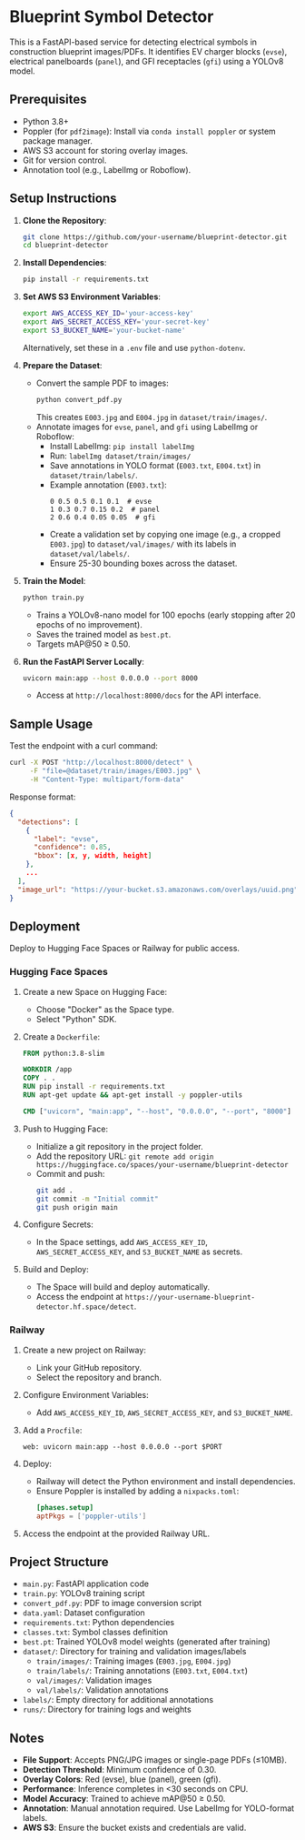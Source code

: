 # Blueprint Symbol Detector

This is a FastAPI-based service for detecting electrical symbols in construction blueprint images/PDFs. It identifies EV charger blocks (`evse`), electrical panelboards (`panel`), and GFI receptacles (`gfi`) using a YOLOv8 model.

## Prerequisites

- Python 3.8+
- Poppler (for `pdf2image`): Install via `conda install poppler` or system package manager.
- AWS S3 account for storing overlay images.
- Git for version control.
- Annotation tool (e.g., LabelImg or Roboflow).

## Setup Instructions

1. **Clone the Repository**:
   ```bash
   git clone https://github.com/your-username/blueprint-detector.git
   cd blueprint-detector
   ```

2. **Install Dependencies**:
   ```bash
   pip install -r requirements.txt
   ```

3. **Set AWS S3 Environment Variables**:
   ```bash
   export AWS_ACCESS_KEY_ID='your-access-key'
   export AWS_SECRET_ACCESS_KEY='your-secret-key'
   export S3_BUCKET_NAME='your-bucket-name'
   ```
   Alternatively, set these in a `.env` file and use `python-dotenv`.

4. **Prepare the Dataset**:
   - Convert the sample PDF to images:
     ```bash
     python convert_pdf.py
     ```
     This creates `E003.jpg` and `E004.jpg` in `dataset/train/images/`.
   - Annotate images for `evse`, `panel`, and `gfi` using LabelImg or Roboflow:
     - Install LabelImg: `pip install labelImg`
     - Run: `labelImg dataset/train/images/`
     - Save annotations in YOLO format (`E003.txt`, `E004.txt`) in `dataset/train/labels/`.
     - Example annotation (`E003.txt`):
       ```
       0 0.5 0.5 0.1 0.1  # evse
       1 0.3 0.7 0.15 0.2  # panel
       2 0.6 0.4 0.05 0.05  # gfi
       ```
     - Create a validation set by copying one image (e.g., a cropped `E003.jpg`) to `dataset/val/images/` with its labels in `dataset/val/labels/`.
     - Ensure 25-30 bounding boxes across the dataset.

5. **Train the Model**:
   ```bash
   python train.py
   ```
   - Trains a YOLOv8-nano model for 100 epochs (early stopping after 20 epochs of no improvement).
   - Saves the trained model as `best.pt`.
   - Targets mAP@50 ≥ 0.50.

6. **Run the FastAPI Server Locally**:
   ```bash
   uvicorn main:app --host 0.0.0.0 --port 8000
   ```
   - Access at `http://localhost:8000/docs` for the API interface.

## Sample Usage

Test the endpoint with a curl command:

```bash
curl -X POST "http://localhost:8000/detect" \
     -F "file=@dataset/train/images/E003.jpg" \
     -H "Content-Type: multipart/form-data"
```

Response format:
```json
{
  "detections": [
    {
      "label": "evse",
      "confidence": 0.85,
      "bbox": [x, y, width, height]
    },
    ...
  ],
  "image_url": "https://your-bucket.s3.amazonaws.com/overlays/uuid.png"
}
```

## Deployment

Deploy to Hugging Face Spaces or Railway for public access.

### Hugging Face Spaces

1. Create a new Space on Hugging Face:
   - Choose "Docker" as the Space type.
   - Select "Python" SDK.

2. Create a `Dockerfile`:
   ```dockerfile
   FROM python:3.8-slim

   WORKDIR /app
   COPY . .
   RUN pip install -r requirements.txt
   RUN apt-get update && apt-get install -y poppler-utils

   CMD ["uvicorn", "main:app", "--host", "0.0.0.0", "--port", "8000"]
   ```

3. Push to Hugging Face:
   - Initialize a git repository in the project folder.
   - Add the repository URL: `git remote add origin https://huggingface.co/spaces/your-username/blueprint-detector`
   - Commit and push:
     ```bash
     git add .
     git commit -m "Initial commit"
     git push origin main
     ```

4. Configure Secrets:
   - In the Space settings, add `AWS_ACCESS_KEY_ID`, `AWS_SECRET_ACCESS_KEY`, and `S3_BUCKET_NAME` as secrets.

5. Build and Deploy:
   - The Space will build and deploy automatically.
   - Access the endpoint at `https://your-username-blueprint-detector.hf.space/detect`.

### Railway

1. Create a new project on Railway:
   - Link your GitHub repository.
   - Select the repository and branch.

2. Configure Environment Variables:
   - Add `AWS_ACCESS_KEY_ID`, `AWS_SECRET_ACCESS_KEY`, and `S3_BUCKET_NAME`.

3. Add a `Procfile`:
   ```plaintext
   web: uvicorn main:app --host 0.0.0.0 --port $PORT
   ```

4. Deploy:
   - Railway will detect the Python environment and install dependencies.
   - Ensure Poppler is installed by adding a `nixpacks.toml`:
     ```toml
     [phases.setup]
     aptPkgs = ['poppler-utils']
     ```

5. Access the endpoint at the provided Railway URL.

## Project Structure

- `main.py`: FastAPI application code
- `train.py`: YOLOv8 training script
- `convert_pdf.py`: PDF to image conversion script
- `data.yaml`: Dataset configuration
- `requirements.txt`: Python dependencies
- `classes.txt`: Symbol classes definition
- `best.pt`: Trained YOLOv8 model weights (generated after training)
- `dataset/`: Directory for training and validation images/labels
  - `train/images/`: Training images (`E003.jpg`, `E004.jpg`)
  - `train/labels/`: Training annotations (`E003.txt`, `E004.txt`)
  - `val/images/`: Validation images
  - `val/labels/`: Validation annotations
- `labels/`: Empty directory for additional annotations
- `runs/`: Directory for training logs and weights

## Notes

- **File Support**: Accepts PNG/JPG images or single-page PDFs (≤10MB).
- **Detection Threshold**: Minimum confidence of 0.30.
- **Overlay Colors**: Red (evse), blue (panel), green (gfi).
- **Performance**: Inference completes in <30 seconds on CPU.
- **Model Accuracy**: Trained to achieve mAP@50 ≥ 0.50.
- **Annotation**: Manual annotation required. Use LabelImg for YOLO-format labels.
- **AWS S3**: Ensure the bucket exists and credentials are valid.
